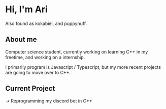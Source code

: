 # Hi, I'm Ari
Also found as kokabiel, and puppynuff.

## About me
Computer science student, currently working on learning C++ in my freetime, and working on a internship.

I primarily program is Javascript / Typescript, but my more recent projects are going to move over to C++.

## Current Project
-> Reprogramming my discord bot in C++
